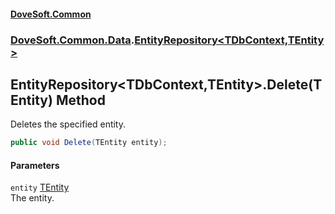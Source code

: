 #### [DoveSoft.Common](readme.md 'readme')
### [DoveSoft.Common.Data](DoveSoft_Common_Data.md 'DoveSoft.Common.Data').[EntityRepository&lt;TDbContext,TEntity&gt;](EntityRepository_TDbContext_TEntity_.md 'DoveSoft.Common.Data.EntityRepository&lt;TDbContext,TEntity&gt;')
## EntityRepository&lt;TDbContext,TEntity&gt;.Delete(TEntity) Method
Deletes the specified entity.  
```csharp
public void Delete(TEntity entity);
```
#### Parameters
<a name='DoveSoft_Common_Data_EntityRepository_TDbContext_TEntity__Delete(TEntity)_entity'></a>
`entity` [TEntity](EntityRepository_TDbContext_TEntity_.md#DoveSoft_Common_Data_EntityRepository_TDbContext_TEntity__TEntity 'DoveSoft.Common.Data.EntityRepository&lt;TDbContext,TEntity&gt;.TEntity')  
The entity.
  
